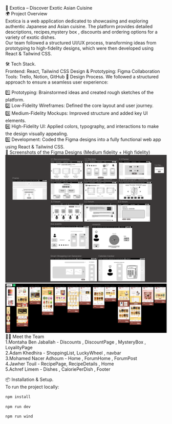 🍣 Exotica – Discover Exotic Asian Cuisine<br>
🌍 Project Overview <br>
Exotica is a web application dedicated to showcasing and exploring authentic Japanese and Asian cuisine. The platform provides detailed descriptions, recipes,mystery box , discounts and ordering options for a variety of exotic dishes.
<br>
Our team followed a structured UI/UX process, transforming ideas from prototyping to high-fidelity designs, which were then developed using React & Tailwind CSS.

🛠️ Tech Stack. <br>
Frontend: React, Tailwind CSS
Design & Prototyping: Figma
Collaboration Tools: Trello, Notion, GitHub
🎨 Design Process.
We followed a structured approach to ensure a seamless user experience:

1️⃣ Prototyping: Brainstormed ideas and created rough sketches of the platform.<br>
2️⃣ Low-Fidelity Wireframes: Defined the core layout and user journey.<br>
3️⃣ Medium-Fidelity Mockups: Improved structure and added key UI elements.<br>
4️⃣ High-Fidelity UI: Applied colors, typography, and interactions to make the design visually appealing.<br>
5️⃣ Development: Coded the Figma designs into a fully functional web app using React & Tailwind CSS.<br>
📸 Screenshots of the Figma Designs (Medium fidelity + High fidelity)<br>
![Medium Fidelity](public/medium_fidelity.png)
![Medium Fidelity](public/high_fidelity.png)
👨‍🍳 Meet the Team<br>
1.Montaha Ben Jaballah - Discounts , DiscountPage , MysteryBox , LoyalityPage<br>
2.Adam Khedhira - ShoppingList, LuckyWheel , navbar<br>
3.Mohamed Nacer Adhoum - Home , ForumHome , ForumPost<br>
4.Jawher Touil - RecipePage, RecipeDetails , Home<br>
5.Achref Limem - Dishes , CaloriePerDish , Footer<br>

📦 Installation & Setup.<br>
To run the project locally:<br>
```bash
npm install
```
```bash
npm run dev
```
```bash
npm run wind
```
